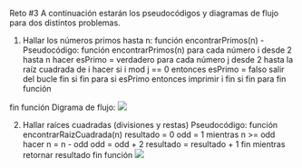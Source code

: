 Reto #3
A continuación estarán los pseudocódigos y diagramas de flujo para dos distintos problemas.
1. Hallar los números primos hasta n:
función encontrarPrimos(n)
-Pseudocódigo: 
   función encontrarPrimos(n)
    para cada número i desde 2 hasta n hacer
        esPrimo = verdadero
        para cada número j desde 2 hasta la raíz cuadrada de i hacer
            si i mod j == 0 entonces
                esPrimo = falso
                salir del bucle
            fin si
        fin para
        si esPrimo entonces
            imprimir i
        fin si
    fin para
fin función

fin función
Digrama de flujo: 
[![](https://i.postimg.cc/rpS3mK7P/Captura-de-pantalla-2024-03-05-220220.png)](https://i.postimg.cc/rpS3mK7P/Captura-de-pantalla-2024-03-05-220220.png)

2. Hallar raíces cuadradas (divisiones y restas)
Pseudocódigo:
función encontrarRaizCuadrada(n)
    resultado = 0
    odd = 1
    mientras n >= odd hacer
        n = n - odd
        odd = odd + 2
        resultado = resultado + 1
    fin mientras
    retornar resultado
fin función
[![](https://i.postimg.cc/BQ42vrbT/Captura-de-pantalla-2024-03-05-220925.png)](https://i.postimg.cc/BQ42vrbT/Captura-de-pantalla-2024-03-05-220925.png)
